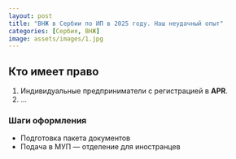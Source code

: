 ```yaml
---
layout: post
title: "ВНЖ в Сербии по ИП в 2025 году. Наш неудачный опыт"
categories: [Сербия, ВНЖ]
image: assets/images/1.jpg
---
```



## Кто имеет право

1. Индивидуальные предприниматели с регистрацией в **APR**.
2. ...

### Шаги оформления
* Подготовка пакета документов  
* Подача в МУП — отделение для иностранцев  

